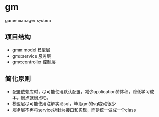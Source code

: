 # gm
game manager system

## 项目结构

- gmm:model	 模型层
- gms:service       服务层
- gmc:controller  控制层

## 简化原则

- 配置依赖库时，尽可能使用默认配置，减少application的体积，降低学习成本。慢点就慢点吧。
- 模型层尽可能使用注解实现sql，毕竟gm的sql变动很少
- 服务层不再将service拆封为接口和实现，而是统一做成一个class

